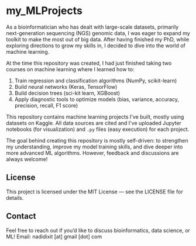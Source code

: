 # my_MLProjects
As a bioinformatician who has dealt with large-scale datasets, primarily next-generation sequencing (NGS) genomic data, 
I was eager to expand my toolkit to make the most out of big data. After having finished my PhD, while exploring directions to grow my skills in,
I decided to dive into the world of machine learning. 

At the time this repository was created, I had just finished taking two courses on machine learning where I learned how to: 
1. Train regression and classification algorithms (NumPy, scikit-learn)
2. Build neural networks (Keras, TensorFlow)
3. Build decision trees (sci-kit learn, XGBoost)
4. Apply diagnostic tools to optimize models (bias, variance, accuracy, precision, recall, F1 score)

This repository contains machine learning projects I've built, mostly using datasets on Kaggle. All data sources are cited and I've uploaded Jupyter notebooks (for visualization) and `.py` files (easy execution) for each project. 

The goal behind creating this repository is mostly self-driven: to strengthen my understanding, improve my model training skills, 
and dive deeper into more advanced ML algorithms. However, feedback and discussions are always welcome!

## License
This project is licensed under the MIT License — see the LICENSE file for details.

## Contact
Feel free to reach out if you’d like to discuss bioinformatics, data science, or ML!
Email: nadidixit [at] gmail [dot] com
